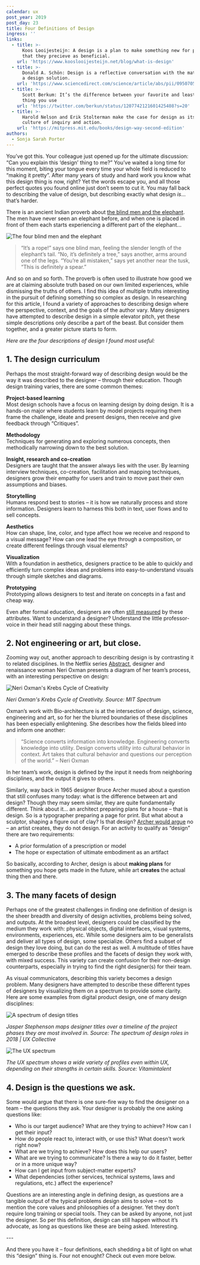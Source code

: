 ```yaml
---
calendar: ux
post_year: 2019
post_day: 23
title: Four Definitions of Design
ingress: ''
links:
  - title: >-
      Koos Looijesteijn: A design is a plan to make something new for people,
      that they precieve as beneficial.
    url: 'https://www.kooslooijesteijn.net/blog/what-is-design'
  - title: >-
      Donald A. Schön: Design is a reflective conversation with the materials of
      a design solution.
    url: 'https://www.sciencedirect.com/science/article/abs/pii/095070519290020G'
  - title: >-
      Scott Berkum: It’s the difference between your favorite and least favorite
      thing you use
    url: 'https://twitter.com/berkun/status/1207742121601425408?s=20'
  - title: >-
      Harold Nelson and Erik Stolterman make the case for design as its own
      culture of inquiry and action.
    url: 'https://mitpress.mit.edu/books/design-way-second-edition'
authors:
  - Sonja Sarah Porter
---
```

You’ve got this. Your colleague just opened up for the ultimate discussion: “Can you explain this ‘design’ thing to me?” You’ve waited a long time for this moment, biting your tongue every time your whole field is reduced to “making it pretty”. After many years of study and hard work you know what this design thing is now, right? Yet the words escape you, and all those perfect quotes you found online just don’t seem to cut it. You may fall back to describing the value of design, but describing exactly what design _is_... that’s harder.

There is an ancient Indian proverb about [the blind men and the elephant](https://en.wikipedia.org/wiki/Blind_men_and_an_elephant). The men have never seen an elephant before, and when one is placed in front of them each starts experiencing a different part of the elephant…

![The four blind men and the elephant](/assets/01-blind_monks_examining_an_elephant.jpg "Source: Wikipedia")

> “It’s a rope!” says one blind man, feeling the slender length of the elephant’s tail. “No, it’s definitely a tree,” says another, arms around one of the legs. “You’re all mistaken,” says yet another near the tusk, “This is definitely a spear.”

And so on and so forth. The proverb is often used to illustrate how good we are at claiming absolute truth based on our own limited experiences, while dismissing the truths of others. I find this idea of multiple truths interesting in the pursuit of defining something so complex as design. In researching for this article, I found a variety of approaches to describing design where the perspective, context, and the goals of the author vary. Many designers have attempted to describe design in a simple elevator pitch, yet these simple descriptions only describe a part of the beast. But consider them together, and a greater picture starts to form.  

_Here are the four descriptions of design I found most useful:_

## 1. The design curriculum

Perhaps the most straight-forward way of describing design would be the way it was described to the designer – through their education. Though design training varies, there are some common themes:

**Project-based learning**\
Most design schools have a focus on learning design by doing design. It is a hands-on major where students learn by model projects requiring them frame the challenge, ideate and present designs, then receive and give feedback through “Critiques”.

**Methodology**\
Techniques for generating and exploring numerous concepts, then methodically narrowing down to the best solution.

**Insight, research and co-creation**\
Designers are taught that the answer always lies with the user. By learning interview techniques, co-creation, facilitation and mapping techniques, designers grow their empathy for users and train to move past their own assumptions and biases.

**Storytelling**\
Humans respond best to stories – it is how we naturally process and store information. Designers learn to harness this both in text, user flows and to sell concepts.

**Aesthetics**\
How can shape, line, color, and type affect how we receive and respond to a visual message? How can one lead the eye through a composition, or create different feelings through visual elements?

**Visualization**\
With a foundation in aesthetics, designers practice to be able to quickly and efficiently turn complex ideas and problems into easy-to-understand visuals through simple sketches and diagrams.

**Prototyping**\
Prototyping allows designers to test and iterate on concepts in a fast and cheap way.

Even after formal education, designers are often [still measured](https://uxdesign.cc/growth-chart-for-ux-designers-beta-6694c64a1f06) by these attributes. Want to understand a designer? Understand the little professor-voice in their head still nagging about these things.

## 2. Not engineering or art, but close.

Zooming way out, another approach to describing design is by contrasting it to related disciplines. In the Netflix series [Abstract](https://www.netflix.com/title/80057883), designer and renaissance woman Neri Oxman presents a diagram of her team’s process, with an interesting perspective on design:

![Neri Oxman's Krebs Cycle of Creativity](/assets/neri-oxmans-krebs-cycle-of-creativity-830x754.jpg "Neri Oxman's Krebs Cycle of Creativity. Source: MIT Spectrum")

_Neri Oxman's Krebs Cycle of Creativity. Source: MIT Spectrum_

Oxman’s work with Bio-architecture is at the intersection of design, science, engineering and art, so for her the blurred boundaries of these disciplines has been especially enlightening. She describes how the fields bleed into and inform one another:

> “Science converts information into knowledge. Engineering converts knowledge into utility. Design converts utility into cultural behavior in context. Art takes that cultural behavior and questions our perception of the world.” – Neri Oxman

In her team’s work, design is defined by the input it needs from neighboring disciplines, and the output it gives to others.

Similarly, way back in 1965 designer Bruce Archer mused about a question that still confuses many today: what is the difference between art and design? Though they may seem similar, they are quite fundamentally different. Think about it… an architect preparing plans for a house – that is design. So is a typographer preparing a page for print. But what about a sculptor, shaping a figure out of clay? Is that design? [Archer would argue](https://books.google.com/books?id=pURZDwAAQBAJ&pg=PA117&lpg=PA117&dq=An+architect+preparing+plans+for+a+house+is+clearly+designing.+So+is+a+typographer+preparing+a+layout+for+a+page+of+print.&source=bl&ots=JZB91RLVm2&sig=ACfU3U3B4iEk2g1hWpFQ7ARkyXEnHrT28A&hl=en&sa=X&ved=2ahUKEwj_wfeBlcjmAhWFJ80KHX5wCs4Q6AEwAHoECA0QAQ#v=onepage&q=An%20architect%20preparing%20plans%20for%20a%20house%20is%20clearly%20designing.%20So%20is%20a%20typographer%20preparing%20a%20layout%20for%20a%20page%20of%20print.&f=false) no – an artist creates, they do not design. For an activity to qualify as “design” there are two requirements: 

* A prior formulation of a prescription or model
* The hope or expectation of ultimate embodiment as an artifact

So basically, according to Archer, design is about **making plans** for something you hope gets made in the future, while art **creates** the actual thing then and there.

## 3. The many facets of design

Perhaps one of the greatest challenges in finding one definition of design is the sheer breadth and diversity of design activities, problems being solved, and outputs. At the broadest level, designers could be classified by the medium they work with: physical objects, digital interfaces, visual systems, environments, experiences, etc. While some designers aim to be generalists and deliver all types of design, some specialize. Others find a subset of design they love doing, but can do the rest as well. A multitude of titles have emerged to describe these profiles and the facets of design they work with, with mixed success. This variety can create confusion for their non-design counterparts, especially in trying to find the right designer(s) for their team. 

As visual communicators, describing this variety becomes a design problem. Many designers have attempted to describe these different types of designers by visualizing them on a spectrum to provide some clarity. Here are some examples from digital product design, one of many design disciplines:

![A spectrum of design titles](/assets/03a-titles.png "Jasper Stephenson maps designer titles over a timeline of the project phases they are most involved in. Source: The spectrum of design roles in 2018 | UX Collective")

_Jasper Stephenson maps designer titles over a timeline of the project phases they are most involved in. Source: The spectrum of design roles in 2018 | UX Collective_

![The UX spectrum](/assets/03b-titles.png "The UX spectrum shows a wide variety of profiles even within UX, depending on their strengths in certain skills. Source: Vitamintalent")

_The UX spectrum shows a wide variety of profiles even within UX, depending on their strengths in certain skills. Source: Vitamintalent_

## 4. Design is the questions we ask.

Some would argue that there is one sure-fire way to find the designer on a team – the questions they ask. Your designer is probably the one asking questions like: 

* Who is our target audience? What are they trying to achieve? How can I get their input?
* How do people react to, interact with, or use this? What doesn’t work right now?
* What are we trying to achieve? How does this help our users?
* What are we trying to communicate? Is there a way to do it faster, better or in a more unique way?
* How can I get input from subject-matter experts?
* What dependencies (other services, technical systems, laws and regulations, etc.) affect the experience?

Questions are an interesting angle in defining design, as questions are a tangible output of the typical problems design aims to solve – not to mention the core values and philosophies of a designer. Yet they don’t require long training or special tools. They can be asked by anyone, not just the designer. So per this definition, design can still happen without it’s advocate, as long as questions like these are being asked. Interesting.

\---

And there you have it – four definitions, each shedding a bit of light on what this “design” thing is. Four not enought? Check out even more below.
